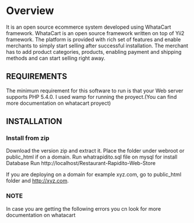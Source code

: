 Overview
================================

It is an open source ecommerce system developed using WhataCart framework. WhataCart is an open source framework written on top of Yii2 framework.
The platform is provided with rich set of features and enable merchants to simply start selling after successful installation. The merchant has to add
product categories, products, enabling payment and shipping methods and can start selling right away.  

REQUIREMENTS
------------

The minimum requirement for this software to run is that your Web server supports PHP 5.4.0.
I used wamp for running the proyect.(You can find more documentation on whatacart proyect)

INSTALLATION
------------

### Install from zip
 
Download the version zip and extract it. Place the folder under webroot or public_html if on a domain.
Run whatrapidito.sql file on mysql for install Database
Run http://localhost/Restaurant-Rapidito-Web-Store

If you are deploying on a domain for example xyz.com, go to public_html folder and http://xyz.com.

### NOTE

In case you are getting the following errors 
you cn look for more documentation on whatacart
